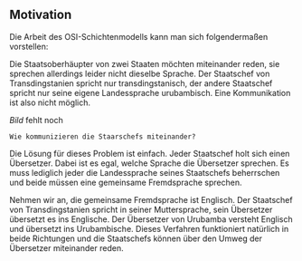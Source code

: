 ## Motivation

Die Arbeit des OSI-Schichtenmodells kann man sich folgendermaßen vorstellen:

Die Staatsoberhäupter von zwei Staaten möchten miteinander reden, sie sprechen allerdings leider nicht dieselbe Sprache. Der Staatschef von Transdingstanien spricht nur transdingstanisch, der andere Staatschef spricht nur seine eigene Landessprache urubambisch. Eine Kommunikation ist also nicht möglich.


_Bild_ fehlt noch 

```{admonition} Frage
Wie kommunizieren die Staarschefs miteinander?
```

Die Lösung für dieses Problem ist einfach. Jeder Staatschef holt sich einen Übersetzer. Dabei ist es egal, welche Sprache die Übersetzer sprechen. Es muss lediglich jeder die Landessprache seines Staatschefs beherrschen und beide müssen eine gemeinsame Fremdsprache sprechen. 

Nehmen wir an, die gemeinsame Fremdsprache ist Englisch. Der Staatschef von Transdingstanien spricht in seiner Muttersprache, sein Übersetzer übersetzt es ins Englische. Der Übersetzer von Urubamba versteht Englisch und übersetzt ins Urubambische. Dieses Verfahren funktioniert natürlich in beide Richtungen und die Staatschefs können über den Umweg der Übersetzer miteinander reden.
